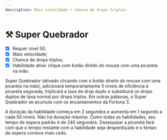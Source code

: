 ```yaml
---
description: Mais velocidade + chance de drops triplos.
---
```


# ⚒ Super Quebrador

* [x] Requer nível 50;
* [x] Mais velocidade;
* [x] Chance de drops triplos;
* [x] Habilidade ativa: clique com botão direito do mouse com uma picareta na mão.

Super Quebrador (ativado clicando com o botão direito do mouse com uma picareta na mão), adicionará temporariamente 5 níveis de eficiência à picareta segurada, triplicará a taxa de drop duplo e substituirá os drops duplos de taxa normal por drops triplos. Em outras palavras, o Super Quebrador se acumula com os encantamentos da Fortuna 3.

A duração da habilidade começa em 2 segundos e aumenta em 1 segundo a cada 50 níveis. Não há duração máxima. Como todas as habilidades, seu tempo de espera padrão é de 240 segundos. Desequipar a picareta fará com que o tempo restante com a habilidade seja desperdiçado e o tempo de espera comece mais cedo.

